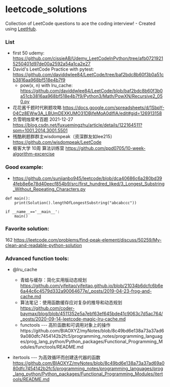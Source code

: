 # leetcode_solutions
Collection of LeetCode questions to ace the coding interview! - Created using [LeetHub](https://github.com/QasimWani/LeetHub).

### List
- first 50 udemy: https://github.com/cissieAB/Udemy_LeetCodeInPython/tree/afb07219215250401d97de00a2592a54a1ca2e27 
- David's LeetCode Practice with pytest: https://github.com/daviddwlee84/LeetCode/tree/baf2bdc8b60f3b0a51cb3816aa968bf518e4b7f9
  - pow(x, n) with lru_cache: https://github.com/daviddwlee84/LeetCode/blob/baf2bdc8b60f3b0a51cb3816aa968bf518e4b7f9/Python3/Math/PowXN/Recursive2_050.py
- 花花酱千题时代刷题攻略  https://docs.google.com/spreadsheets/d/1SbpY-04Cz8EWw3A_LBUmDEXKUMO31DBjfeMoA0dlfIA/edit#gid=126913158
- 负雪明烛常考百题 2021-12-27 https://blog.csdn.net/fuxuemingzhu/article/details/122164511?spm=1001.2014.3001.5501
- 残酷刷题群群主wisdompeak（资深群友如lee215） https://github.com/wisdompeak/LeetCode
- 极客大学 10周 算法训练营 https://github.com/ppd0705/10-week-algorithm-excercise


### Good example:
- https://github.com/sunjianbo945/leetcode/blob/dca40686c6a280bd394feb8e6e78d40eecf854b9/src/first_hundred_liked/3_Longest_Substring_Without_Repeating_Characters.py

```
def main():
    print(Solution().lengthOfLongestSubstring("abcabccc"))

if __name__=='__main__':
    main()
```    

### Favorite solution: 
162 https://leetcode.com/problems/find-peak-element/discuss/50259/My-clean-and-readable-python-solution

### Advanced function tools:
- @lru_cache
  - 青蛙与缓存：简化实用版动态规划 https://github.com/yifeitao/yifeitao.github.io/blob/21034b6dcfc6b6e6a44c6c4579d332a90064677e/_posts/2019-04-23-frog-and-cache.md
  - 算法笔记：使用函数缓存应对复杂的推导和动态规划 https://github.com/coder-baymax/blog/blob/4511352e5a7ebf63ef645bde41c9063c7d5ac764/_posts/2020-09-14-leetcode-magic-lru-cache.md
  - functools --- 高阶函数和可调用对象上的操作https://github.com/BIAOXYZ/myNotes/blob/8c49bd6e138a73a37ad69a080dfc7454142b2fc5/programming_notes/programming_languages/prog_lang_python/Python_packages/Functional_Programming_Modules/functools/README.md

- itertools --- 为高效循环而创建迭代器的函数 https://github.com/BIAOXYZ/myNotes/blob/8c49bd6e138a73a37ad69a080dfc7454142b2fc5/programming_notes/programming_languages/prog_lang_python/Python_packages/Functional_Programming_Modules/itertools/README.md
